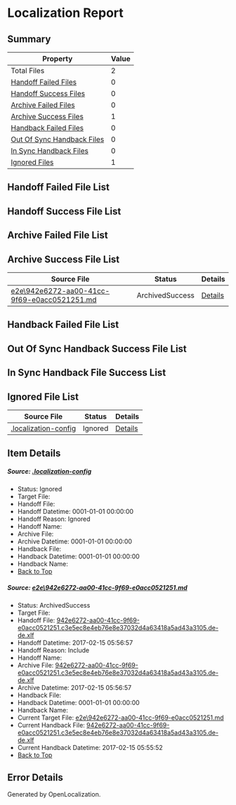 # <a name='report-top'></a> Localization Report

## Summary
 Property | Value 
 -------- | ----- 
 Total Files | 2
[ Handoff Failed Files ](#handoff-failed-list)| 0
[ Handoff Success Files ](#handoff-success-list)| 0
[ Archive Failed Files ](#archive-failed-list)| 0
[ Archive Success Files ](#archive-success-list)| 1
[ Handback Failed Files ](#handback-failed-list)| 0
[ Out Of Sync Handback Files ](#outofsync-handback-success-list)| 0
[ In Sync Handback Files ](#insync-handback-success-list)| 0
[ Ignored Files ](#ignored-list)| 1

## <a name='handoff-failed-list'></a> Handoff Failed File List

## <a name='handoff-success-list'></a> Handoff Success File List

## <a name='archive-failed-list'></a> Archive Failed File List

## <a name='archive-success-list'></a> Archive Success File List
 Source File | Status | Details 
 ----------- | ------ | ------- 
 [e2e\942e6272-aa00-41cc-9f69-e0acc0521251.md](https://github.com/OpenLocalizationTestOrg/ol-test0/blob/4f0bcd3c205f0d44f6a373e02ac11ad6cc6d977b/e2e/942e6272-aa00-41cc-9f69-e0acc0521251.md) | ArchivedSuccess | [Details](#31d81009f732c6119a34db27061195b475b655311)

## <a name='handback-failed-list'></a> Handback Failed File List

## <a name='outofsync-handback-success-list'></a> Out Of Sync Handback Success File List

## <a name='insync-handback-success-list'></a> In Sync Handback File Success List

## <a name='ignored-list'></a> Ignored File List
 Source File | Status | Details 
 ----------- | ------ | ------- 
 [.localization-config](https://github.com/OpenLocalizationTestOrg/ol-test0/blob/4f0bcd3c205f0d44f6a373e02ac11ad6cc6d977b/.localization-config) | Ignored | [Details](#cb0632cf59c1387fc1742bfb9fa3c47f87e2e5c90)

## Item Details
##### <a name='cb0632cf59c1387fc1742bfb9fa3c47f87e2e5c90'></a> Source: [.localization-config](https://github.com/OpenLocalizationTestOrg/ol-test0/blob/4f0bcd3c205f0d44f6a373e02ac11ad6cc6d977b/.localization-config)
* Status: Ignored
* Target File: 
* Handoff File: 
* Handoff Datetime: 0001-01-01 00:00:00
* Handoff Reason: Ignored
* Handoff Name: 
* Archive File: 
* Archive Datetime: 0001-01-01 00:00:00
* Handback File: 
* Handback Datetime: 0001-01-01 00:00:00
* Handback Name: 
* [Back to Top](#report-top)

##### <a name='31d81009f732c6119a34db27061195b475b655311'></a> Source: [e2e\942e6272-aa00-41cc-9f69-e0acc0521251.md](https://github.com/OpenLocalizationTestOrg/ol-test0/blob/4f0bcd3c205f0d44f6a373e02ac11ad6cc6d977b/e2e/942e6272-aa00-41cc-9f69-e0acc0521251.md)
* Status: ArchivedSuccess
* Target File: 
* Handoff File: [942e6272-aa00-41cc-9f69-e0acc0521251.c3e5ec8e4eb76e8e37032d4a63418a5ad43a3105.de-de.xlf](https://github.com/OpenLocalizationTestOrg/ol-test0-handoff/blob/da2a04ba065183d18dcb16c2b938e8e2c5029e13/ol-handoff/OpenLocalizationTestOrg/ol-test0-dede/shujia/ht/942e6272-aa00-41cc-9f69-e0acc0521251.c3e5ec8e4eb76e8e37032d4a63418a5ad43a3105.de-de.xlf)
* Handoff Datetime: 2017-02-15 05:56:57
* Handoff Reason: Include
* Handoff Name: 
* Archive File: [942e6272-aa00-41cc-9f69-e0acc0521251.c3e5ec8e4eb76e8e37032d4a63418a5ad43a3105.de-de.xlf](https://github.com/OpenLocalizationTestOrg/ol-test0-handoff/blob/e48fc86f5558cae178e79dac1bbba73621b7b4d4/ol-archive/OpenLocalizationTestOrg/ol-test0-dede/shujia/ht/942e6272-aa00-41cc-9f69-e0acc0521251.c3e5ec8e4eb76e8e37032d4a63418a5ad43a3105.de-de.xlf)
* Archive Datetime: 2017-02-15 05:56:57
* Handback File: 
* Handback Datetime: 0001-01-01 00:00:00
* Handback Name: 
* Current Target File: [e2e\942e6272-aa00-41cc-9f69-e0acc0521251.md](https://github.com/OpenLocalizationTestOrg/ol-test0-dede/blob/d2490ff9867efc66f4a85457377f3b6a0ea482bf/e2e/942e6272-aa00-41cc-9f69-e0acc0521251.md)
* Current Handback File: [942e6272-aa00-41cc-9f69-e0acc0521251.c3e5ec8e4eb76e8e37032d4a63418a5ad43a3105.de-de.xlf](https://github.com/OpenLocalizationTestOrg/ol-test0-handback/blob/aaae64fabc53c514bb2e5b714dca546850f73430/ol-handback/OpenLocalizationTestOrg/ol-test0-dede/shujia/ht/942e6272-aa00-41cc-9f69-e0acc0521251.c3e5ec8e4eb76e8e37032d4a63418a5ad43a3105.de-de.xlf)
* Current Handback Datetime: 2017-02-15 05:55:52
* [Back to Top](#report-top)


## Error Details

Generated by OpenLocalization.
